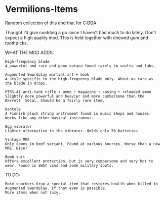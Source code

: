 # Vermilions-Items
Random collection of this and that for C:DDA

Thought I’d give modding a go since I haven’t had much to do lately. Don’t expect a high quality mod. This is held together with chewed gum and toothpicks.

WHAT THE MOD ADDS:

    High-frequency blade
    A powerful and rare end game katana found rarely in vaults and labs.

    Augmented Swordplay martial art + book
    A style specific to the high-frequency blade only. About as rare as the blade in drops.

    PTRS-41 anti-tank rifle + ammo + magazine + casing + reloaded ammo
    Slightly more powerful and heavier and more cumbersome than the Barrett .50cal. Should be a fairly rare item.

    Kantele
    A Finnish pluck string instrument found in music shops and houses. Works like any other musical instrument.

    Egg vibrator
    Lighter alternative to the vibrator. Holds only 50 batteries.
    
    Vintage MRE
    Only comes in beef variant. Found at various sources. Worse than a new MRE. Nice!
    
    Bomb suit
    Offers excellent protection, but is very cumbersome and very hot to wear. Found in SWAT vans and some military spots.


TO DO:

    Make shockers drop a special item that restores health when killed in Augmented Swordplay, if that even is possible.
    More items when not lazy.
